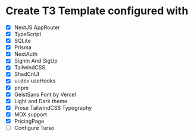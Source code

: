 # Create T3 Template configured with 

- [x] NextJS AppRouter
- [x] TypeScript
- [x] SQLite 
- [x] Prisma 
- [x] NextAuth 
- [x] SignIn And SigUp
- [x] TailwindCSS
- [x] ShadCnUI
- [x] ui.dev useHooks
- [x] pnpm
- [x] GeistSans Font by Vercel
- [x] Light and Dark theme
- [x] Prose TailwindCSS Typography
- [x] MDX support
- [x] PricingPage
- [ ] Configure Turso
